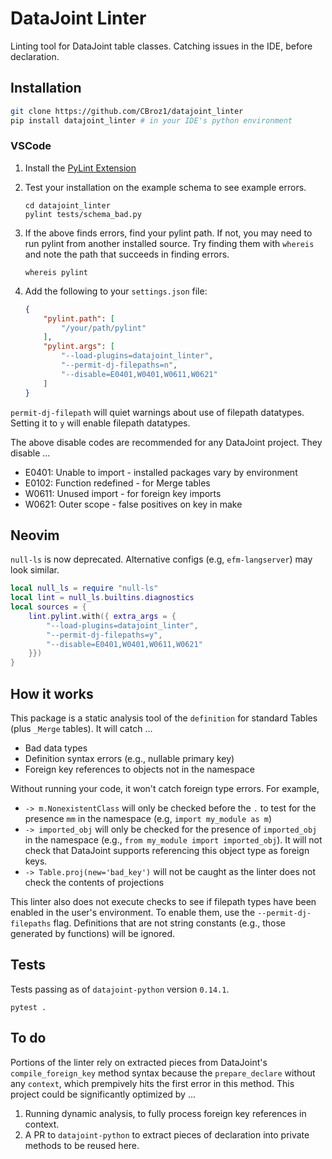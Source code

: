 # DataJoint Linter

Linting tool for DataJoint table classes. Catching issues in the IDE, before
declaration.

## Installation

```bash
git clone https://github.com/CBroz1/datajoint_linter
pip install datajoint_linter # in your IDE's python environment
```

### VSCode

1. Install the
    [PyLint Extension](https://marketplace.visualstudio.com/items?itemName=ms-python.pylint)
    

2. Test your installation on the example schema to see example errors.

    ```console
    cd datajoint_linter
    pylint tests/schema_bad.py
    ```

3. If the above finds errors, find your pylint path. If not, you may need to run
    pylint from another installed source. Try finding them with `whereis` and
    note the path that succeeds in finding errors.

    ```console
    whereis pylint
    ```

4. Add the following to your `settings.json` file:

    ```json
    {
        "pylint.path": [
            "/your/path/pylint"
        ],
        "pylint.args": [
            "--load-plugins=datajoint_linter",
            "--permit-dj-filepaths=n",
            "--disable=E0401,W0401,W0611,W0621"
        ]
    }
    ```

`permit-dj-filepath` will quiet warnings about use of filepath datatypes.
Setting it to `y` will enable filepath datatypes.

The above disable codes are recommended for any DataJoint project. They disable
...

- E0401: Unable to import - installed packages vary by environment
- E0102: Function redefined - for Merge tables
- W0611: Unused import - for foreign key imports
- W0621: Outer scope - false positives on key in make

## Neovim

`null-ls` is now deprecated. Alternative configs (e.g, `efm-langserver`) may
look similar.

```lua
local null_ls = require "null-ls"
local lint = null_ls.builtins.diagnostics
local sources = {
    lint.pylint.with({ extra_args = {
        "--load-plugins=datajoint_linter",
        "--permit-dj-filepaths=y", 
        "--disable=E0401,W0401,W0611,W0621"
    }})
}
```

## How it works

This package is a static analysis tool of the `definition` for standard Tables
(plus `_Merge` tables). It will catch ...

- Bad data types
- Definition syntax errors (e.g., nullable primary key)
- Foreign key references to objects not in the namespace

Without running your code, it won't catch foreign type errors. For example,

- `-> m.NonexistentClass` will only be checked before the `.` to test for the
    presence `mm` in the namespace (e.g, `import my_module as m`)
- `-> imported_obj` will only be checked for the presence of `imported_obj` in
    the namespace (e.g., `from my_module import imported_obj`). It will not
    check that DataJoint supports referencing this object type as foreign keys.
- `-> Table.proj(new='bad_key')` will not be caught as the linter does not check
    the contents of projections

This linter also does not execute checks to see if filepath types have been
enabled in the user's environment. To enable them, use the
`--permit-dj-filepaths` flag. Definitions that are not string constants (e.g.,
those generated by functions) will be ignored.

## Tests

Tests passing as of `datajoint-python` version `0.14.1`.

```console
pytest .
```

## To do

Portions of the linter rely on extracted pieces from DataJoint's
`compile_foreign_key` method syntax because the `prepare_declare` without any
`context`, which prempively hits the first error in this method. This project
could be significantly optimized by ...

1. Running dynamic analysis, to fully process foreign key references in context.
2. A PR to `datajoint-python` to extract pieces of declaration into private
    methods to be reused here.
